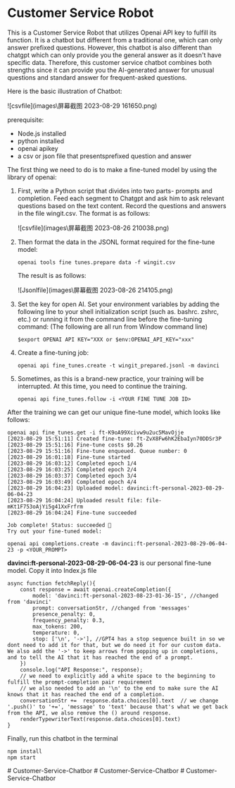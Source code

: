 # Customer Service Robot

This is a  Customer Service Robot that utilizes Openai API key to fulfill its function. It is a chatbot but different from a traditional one, which can only answer prefixed questions. However, this chatbot is also different than chatgpt which can only provide you the general answer as it doesn't have specific data. Therefore, this customer service  chatbot combines both strengths since it can provide you the AI-generated answer for unusual questions  and standard answer for frequent-asked questions.

Here is the basic illustration of Chatbot:

![csvfile](images\屏幕截图 2023-08-29 161650.png)

prerequisite:

- Node.js installed
- python installed
- openai apikey
- a csv or json file that presentsprefixed question and answer

The first thing we need to do is to make a fine-tuned model by using the library of openai:

1. First, write a Python script that divides into two parts- prompts and completion. Feed each segment to Chatgpt and ask him to ask relevant questions based on the text content. Record the questions and answers in the file wingit.csv. The format is as follows:

   ![csvfile](images\屏幕截图 2023-08-26 210038.png)

2. Then format the data in the JSONL format required for the fine-tune model:

   ~~~
   openai tools fine tunes.prepare data -f wingit.csv
   ~~~

   The result is as follows:

   ![Jsonlfile](images\屏幕截图 2023-08-26 214105.png)

3. Set the key for open AI. Set your environment variables by adding the following line to your shell initialization script (such as. bashrc. zshrc, etc.) or running it from the command line before the fine-tuning command: (The following are all run from Window command line)

   ~~~
   $export OPENAI API KEY="XXX or $env:OPENAI_API_KEY="xxx"
   ~~~

4. Create a fine-tuning job:

   ~~~
   openai api fine_tunes.create -t wingit_prepared.jsonl -m davinci
   ~~~

5. Sometimes, as this is a brand-new practice, your training will be interrupted. At this time, you need to continue the training.

   ~~~
   openai api fine_tunes.follow -i <YOUR FINE TUNE JOB ID>
   ~~~

After the training we can get our unique fine-tune model, which looks like follows:

~~~
openai api fine_tunes.get -i ft-K9oA99Xcivw9u2uc5MavOjje
[2023-08-29 15:51:11] Created fine-tune: ft-ZvX8Fw6hK2EbaIyn70DDSr3P
[2023-08-29 15:51:16] Fine-tune costs $0.26
[2023-08-29 15:51:16] Fine-tune enqueued. Queue number: 0
[2023-08-29 16:01:18] Fine-tune started
[2023-08-29 16:03:12] Completed epoch 1/4
[2023-08-29 16:03:25] Completed epoch 2/4
[2023-08-29 16:03:37] Completed epoch 3/4
[2023-08-29 16:03:49] Completed epoch 4/4
[2023-08-29 16:04:23] Uploaded model: davinci:ft-personal-2023-08-29-06-04-23
[2023-08-29 16:04:24] Uploaded result file: file-mKt1F753oAjYi5g41XxFrfrm
[2023-08-29 16:04:24] Fine-tune succeeded

Job complete! Status: succeeded 🎉
Try out your fine-tuned model:

openai api completions.create -m davinci:ft-personal-2023-08-29-06-04-23 -p <YOUR_PROMPT>
~~~

**davinci:ft-personal-2023-08-29-06-04-23** is our personal fine-tune model. Copy it into Index.js file

~~~
async function fetchReply(){
    const response = await openai.createCompletion({
        model: 'davinci:ft-personal-2023-08-23-01-36-15', //changed from 'davinci'
        prompt: conversationStr, //changed from 'messages'
        presence_penalty: 0,
        frequency_penalty: 0.3,
        max_tokens: 200,
        temperature: 0,
        stop: ['\n', '->'], //GPT4 has a stop sequence built in so we dont need to add it for that, but we do need it for our custom data. We also add the '->' to keep arrows from popping up in completions, and to tell the AI that it has reached the end of a prompt.
    })
    console.log("API Response:", response);
    // we need to explicitly add a white space to the beginning to fulfill the prompt-completion pair requirement
    // we also needed to add an '\n' to the end to make sure the AI knows that it has reached the end of a completion.
    conversationStr +=  response.data.choices[0].text  // we change '.push()' to '+=', 'message' to 'text' because that's what we get back from the API, we also remove the () around response.
    renderTypewriterText(response.data.choices[0].text)
}
~~~

Finally, run this chatbot in the terminal

```
npm install
npm start
````
#   C u s t o m e r - S e r v i c e - C h a t b o r  
 #   C u s t o m e r - S e r v i c e - C h a t b o r  
 #   C u s t o m e r - S e r v i c e - C h a t b o r  
 